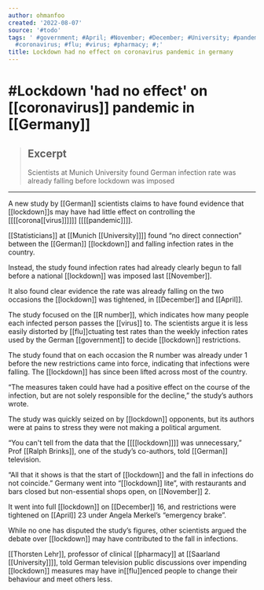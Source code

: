 ```yaml
---
author: ohmanfoo
created: '2022-08-07'
source: '#todo'
tags: ' #government; #April; #November; #December; #University; #pandemic; #lockdown;
  #coronavirus; #flu; #virus; #pharmacy; #;'
title: Lockdown had no effect on coronavirus pandemic in germany
---
```


# #Lockdown 'had no effect' on [[coronavirus]] pandemic in [[Germany]]

> ## Excerpt
> Scientists at Munich University found German infection rate was already falling before lockdown was imposed

---
A new study by [[German]] scientists claims to have found evidence that [[lockdown]]s may have had little effect on controlling the [[[[corona[[virus]]]]]] [[[[pandemic]]]].

[[Statisticians]] at [[Munich [[University]]]] found “no direct connection” between the [[German]] [[lockdown]] and falling infection rates in the country.

Instead, the study found infection rates had already clearly begun to fall before a national [[lockdown]] was imposed last [[November]].

It also found clear evidence the rate was already falling on the two occasions the [[lockdown]] was tightened, in [[December]] and [[April]].

The study focused on the [[R number]], which indicates how many people each infected person passes the [[virus]] to. The scientists argue it is less easily distorted by [[flu]]ctuating test rates than the weekly infection rates used by the German [[government]] to decide [[lockdown]] restrictions.  

The study found that on each occasion the R number was already under 1 before the new restrictions came into force, indicating that infections were falling. The [[lockdown]] has since been lifted across most of the country.  

“The measures taken could have had a positive effect on the course of the infection, but are not solely responsible for the decline,” the study’s authors wrote.

The study was quickly seized on by [[lockdown]] opponents, but its authors were at pains to stress they were not making a political argument.

“You can't tell from the data that the [[[[lockdown]]]] was unnecessary,” Prof [[Ralph Brinks]], one of the study’s co-authors, told [[German]] television.

“All that it shows is that the start of [[lockdown]] and the fall in infections do not coincide.” Germany went into “[[lockdown]] lite”, with restaurants and bars closed but non-essential shops open, on [[November]] 2.

It went into full [[lockdown]] on [[December]] 16, and restrictions were tightened on [[April]] 23 under Angela Merkel’s “emergency brake”.

While no one has disputed the study’s figures, other scientists argued the debate over [[lockdown]] may have contributed to the fall in infections.

[[Thorsten Lehr]], professor of clinical [[pharmacy]] at [[Saarland [[University]]]], told German television public discussions over impending [[lockdown]] measures may have in[[flu]]enced people to change their behaviour and meet others less.